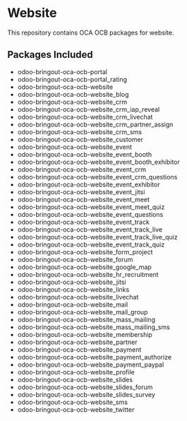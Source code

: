 # Website

This repository contains OCA OCB packages for website.

## Packages Included

- odoo-bringout-oca-ocb-portal
- odoo-bringout-oca-ocb-portal_rating
- odoo-bringout-oca-ocb-website
- odoo-bringout-oca-ocb-website_blog
- odoo-bringout-oca-ocb-website_crm
- odoo-bringout-oca-ocb-website_crm_iap_reveal
- odoo-bringout-oca-ocb-website_crm_livechat
- odoo-bringout-oca-ocb-website_crm_partner_assign
- odoo-bringout-oca-ocb-website_crm_sms
- odoo-bringout-oca-ocb-website_customer
- odoo-bringout-oca-ocb-website_event
- odoo-bringout-oca-ocb-website_event_booth
- odoo-bringout-oca-ocb-website_event_booth_exhibitor
- odoo-bringout-oca-ocb-website_event_crm
- odoo-bringout-oca-ocb-website_event_crm_questions
- odoo-bringout-oca-ocb-website_event_exhibitor
- odoo-bringout-oca-ocb-website_event_jitsi
- odoo-bringout-oca-ocb-website_event_meet
- odoo-bringout-oca-ocb-website_event_meet_quiz
- odoo-bringout-oca-ocb-website_event_questions
- odoo-bringout-oca-ocb-website_event_track
- odoo-bringout-oca-ocb-website_event_track_live
- odoo-bringout-oca-ocb-website_event_track_live_quiz
- odoo-bringout-oca-ocb-website_event_track_quiz
- odoo-bringout-oca-ocb-website_form_project
- odoo-bringout-oca-ocb-website_forum
- odoo-bringout-oca-ocb-website_google_map
- odoo-bringout-oca-ocb-website_hr_recruitment
- odoo-bringout-oca-ocb-website_jitsi
- odoo-bringout-oca-ocb-website_links
- odoo-bringout-oca-ocb-website_livechat
- odoo-bringout-oca-ocb-website_mail
- odoo-bringout-oca-ocb-website_mail_group
- odoo-bringout-oca-ocb-website_mass_mailing
- odoo-bringout-oca-ocb-website_mass_mailing_sms
- odoo-bringout-oca-ocb-website_membership
- odoo-bringout-oca-ocb-website_partner
- odoo-bringout-oca-ocb-website_payment
- odoo-bringout-oca-ocb-website_payment_authorize
- odoo-bringout-oca-ocb-website_payment_paypal
- odoo-bringout-oca-ocb-website_profile
- odoo-bringout-oca-ocb-website_slides
- odoo-bringout-oca-ocb-website_slides_forum
- odoo-bringout-oca-ocb-website_slides_survey
- odoo-bringout-oca-ocb-website_sms
- odoo-bringout-oca-ocb-website_twitter
